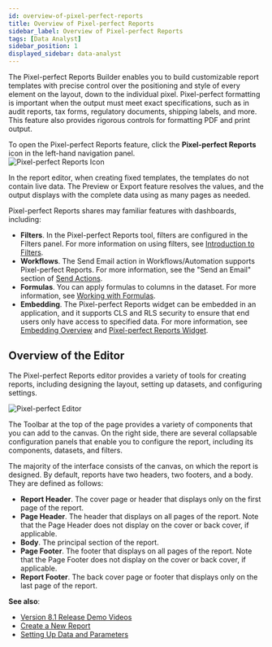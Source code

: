 ```yaml
---
id: overview-of-pixel-perfect-reports
title: Overview of Pixel-perfect Reports
sidebar_label: Overview of Pixel-perfect Reports
tags: [Data Analyst]
sidebar_position: 1
displayed_sidebar: data-analyst
---
```

<div style={{textAlign: "justify"}}>



The Pixel-perfect Reports Builder enables you to build customizable report templates with precise control over the positioning and style of every element on the layout, down to the individual pixel. Pixel-perfect formatting is important when the output must meet exact specifications, such as in audit reports, tax forms, regulatory documents, shipping labels, and more. This feature also provides rigorous controls for formatting PDF and print output.     

To open the Pixel-perfect Reports feature, click the **Pixel-perfect Reports** icon in the left-hand navigation panel.  
![Pixel-perfect Reports Icon](https://s3.amazonaws.com/cdn.qrvey.com/documentation_assets/partner-portal/qrvey-composer/Pixel-perfect-Reports/icon-composer-pixel-perfect-reports.png)

In the report editor, when creating fixed templates, the templates do not contain live data. The Preview or Export feature resolves the values, and the output displays with the complete data using as many pages as needed. 

Pixel-perfect Reports shares may familiar features with dashboards, including:
- **Filters**. In the Pixel-perfect Reports tool, filters are configured in the Filters panel. For more information on using filters, see [Introduction to Filters](../08-Filtering%20Data/overview-of-filters.md). 
- **Workflows**. The Send Email action in Workflows/Automation supports Pixel-perfect Reports. For more information, see the "Send an Email" section of [Send Actions](../09-Automation/send-actions.md). 
- **Formulas**. You can apply formulas to columns in the dataset. For more information, see [Working with Formulas](formulas.md). 
- **Embedding**. The Pixel-perfect Reports widget can be embedded in an application, and it supports CLS and RLS security to ensure that end users only have access to specified data. For more information, see [Embedding Overview](../../software-developer/04-Embedding%20Qrvey%20Widgets/overview-of-embedding.md) and [Pixel-perfect Reports Widget](../../software-developer/04-Embedding%20Qrvey%20Widgets/05-Widgets/pixel-perfect-reports.md). 

## Overview of the Editor
The Pixel-perfect Reports editor provides a variety of tools for creating reports, including designing the layout, setting up datasets, and configuring settings. 

![Pixel-perfect Editor](https://s3.amazonaws.com/cdn.qrvey.com/documentation_assets/partner-portal/qrvey-composer/Pixel-perfect-Reports/Pixel-perfect-Reports-Overview-81.png#thumbnail-80)

The Toolbar at the top of the page provides a variety of components that you can add to the canvas. On the right side, there are several collapsable configuration panels that enable you to configure the report, including its components, datasets, and filters.  

The majority of the interface consists of the canvas, on which the report is designed. By default, reports have two headers, two footers, and a body. They are defined as follows:
- **Report Header**. The cover page or header that displays only on the first page of the report. 
- **Page Header**. The header that displays on all pages of the report. Note that the Page Header does not display on the cover or back cover, if applicable.  
- **Body**. The principal section of the report.
- **Page Footer**. The footer that displays on all pages of the report. Note that the Page Footer does not display on the cover or back cover, if applicable. 
- **Report Footer**. The back cover page or footer that displays only on the last page of the report. 

**See also**:
- [Version 8.1 Release Demo Videos](../../video-training/release/version-8.1.md)  
- [Create a New Report](create-a-new-report.md)
- [Setting Up Data and Parameters](data-and-parameters.md)

</div>